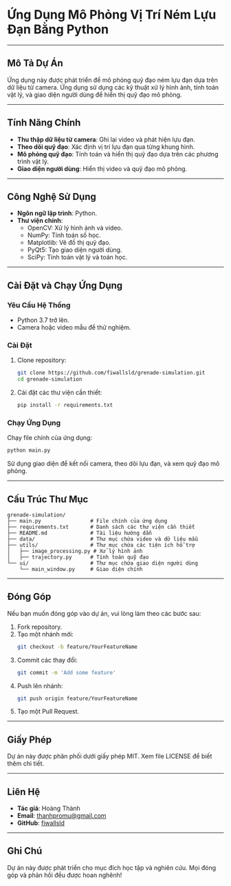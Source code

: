 # Ứng Dụng Mô Phỏng Vị Trí Ném Lựu Đạn Bằng Python

---

## Mô Tả Dự Án
Ứng dụng này được phát triển để mô phỏng quỹ đạo ném lựu đạn dựa trên dữ liệu từ camera. Ứng dụng sử dụng các kỹ thuật xử lý hình ảnh, tính toán vật lý, và giao diện người dùng để hiển thị quỹ đạo mô phỏng.

---

## Tính Năng Chính
- **Thu thập dữ liệu từ camera**: Ghi lại video và phát hiện lựu đạn.
- **Theo dõi quỹ đạo**: Xác định vị trí lựu đạn qua từng khung hình.
- **Mô phỏng quỹ đạo**: Tính toán và hiển thị quỹ đạo dựa trên các phương trình vật lý.
- **Giao diện người dùng**: Hiển thị video và quỹ đạo mô phỏng.

---

## Công Nghệ Sử Dụng
- **Ngôn ngữ lập trình**: Python.
- **Thư viện chính**:
  - OpenCV: Xử lý hình ảnh và video.
  - NumPy: Tính toán số học.
  - Matplotlib: Vẽ đồ thị quỹ đạo.
  - PyQt5: Tạo giao diện người dùng.
  - SciPy: Tính toán vật lý và toán học.

---

## Cài Đặt và Chạy Ứng Dụng

### Yêu Cầu Hệ Thống
- Python 3.7 trở lên.
- Camera hoặc video mẫu để thử nghiệm.

### Cài Đặt
1. Clone repository:
   ```bash
   git clone https://github.com/fiwallsld/grenade-simulation.git
   cd grenade-simulation
   ```

2. Cài đặt các thư viện cần thiết:
   ```bash
   pip install -r requirements.txt
   ```

### Chạy Ứng Dụng
Chạy file chính của ứng dụng:
   ```bash
   python main.py
   ```
Sử dụng giao diện để kết nối camera, theo dõi lựu đạn, và xem quỹ đạo mô phỏng.

---

## Cấu Trúc Thư Mục
```
grenade-simulation/
├── main.py                # File chính của ứng dụng
├── requirements.txt       # Danh sách các thư viện cần thiết
├── README.md              # Tài liệu hướng dẫn
├── data/                  # Thư mục chứa video và dữ liệu mẫu
├── utils/                 # Thư mục chứa các tiện ích hỗ trợ
│   ├── image_processing.py # Xử lý hình ảnh
│   ├── trajectory.py      # Tính toán quỹ đạo
└── ui/                    # Thư mục chứa giao diện người dùng
    └── main_window.py     # Giao diện chính
```

---

## Đóng Góp
Nếu bạn muốn đóng góp vào dự án, vui lòng làm theo các bước sau:

1. Fork repository.
2. Tạo một nhánh mới:
   ```bash
   git checkout -b feature/YourFeatureName
   ```
3. Commit các thay đổi:
   ```bash
   git commit -m 'Add some feature'
   ```
4. Push lên nhánh:
   ```bash
   git push origin feature/YourFeatureName
   ```
5. Tạo một Pull Request.

---

## Giấy Phép
Dự án này được phân phối dưới giấy phép MIT. Xem file LICENSE để biết thêm chi tiết.

---

## Liên Hệ
- **Tác giả**: Hoàng Thành
- **Email**: thanhpromu@gmail.com
- **GitHub**: [fiwallsld](https://github.com/fiwallsld)

---

## Ghi Chú
Dự án này được phát triển cho mục đích học tập và nghiên cứu.
Mọi đóng góp và phản hồi đều được hoan nghênh!

